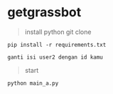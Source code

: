 # getgrassbot
> install python
> git clone

```
pip install -r requirements.txt
```
```ganti isi user2 dengan id kamu```

> start
```
python main_a.py
```
